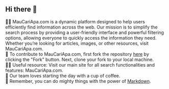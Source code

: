 ## Hi there 👋

🙋‍♀️ MauCariApa.com is a dynamic platform designed to help users efficiently find information across the web. Our mission is to simplify the search process by providing a user-friendly interface and powerful filtering options, allowing everyone to quickly access the information they need. Whether you’re looking for articles, images, or other resources, visit MauCariApa.com.<br>
🌈 To contribute to MauCariApa.com, first fork the repository [here](https://github.com/MauCariApa-com) by clicking the "Fork" button. Next, clone your fork to your local machine.<br>
👩‍💻 Useful resource: Visit our main site for all search functionalities and features: MauCariApa.com.<br>
🍿 Our team loves starting the day with a cup of coffee.<br>
🧙 Remember, you can do mighty things with the power of [Markdown](https://docs.github.com/github/writing-on-github/getting-started-with-writing-and-formatting-on-github/basic-writing-and-formatting-syntax).
